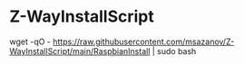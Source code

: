 # Z-WayInstallScript

wget -qO - https://raw.githubusercontent.com/msazanov/Z-WayInstallScript/main/RaspbianInstall | sudo bash
